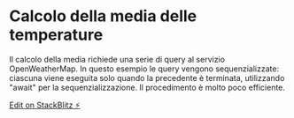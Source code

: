 # Calcolo della media delle temperature

Il calcolo della media richiede una serie di query al servizio OpenWeatherMap. In questo esempio le query vengono sequenzializzate: ciascuna viene eseguita solo quando la precedente è terminata, utilizzando "await" per la sequenzializzazione. Il procedimento è molto poco efficiente. 

[Edit on StackBlitz ⚡️](https://stackblitz.com/edit/js-sswtasync)